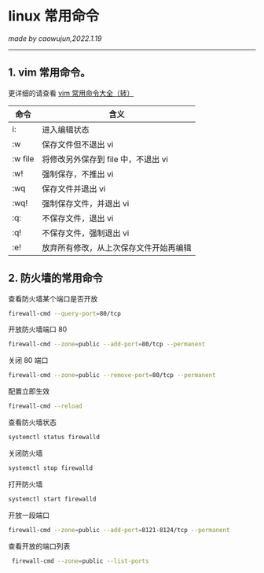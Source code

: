 # linux 常用命令

_made by caowujun,2022.1.19_

---

## 1. vim 常用命令。

更详细的请查看 [vim 常用命令大全（转）](https://www.cnblogs.com/chen-nn/p/11531932.html)

| 命令    | 含义                                   |
| ------- | -------------------------------------- |
| i:      | 进入编辑状态                           |
| :w      | 保存文件但不退出 vi                    |
| :w file | 将修改另外保存到 file 中，不退出 vi    |
| :w!     | 强制保存，不推出 vi                    |
| :wq     | 保存文件并退出 vi                      |
| :wq!    | 强制保存文件，并退出 vi                |
| :q:     | 不保存文件，退出 vi                    |
| :q!     | 不保存文件，强制退出 vi                |
| :e!     | 放弃所有修改，从上次保存文件开始再编辑 |

## 2. 防火墙的常用命令

查看防火墙某个端口是否开放

```bash
firewall-cmd --query-port=80/tcp
```

开放防火墙端口 80

```bash
firewall-cmd --zone=public --add-port=80/tcp --permanent
```

关闭 80 端口

```bash
firewall-cmd --zone=public --remove-port=80/tcp --permanent
```

配置立即生效

```bash
firewall-cmd --reload
```

查看防火墙状态

```bash
systemctl status firewalld
```

关闭防火墙

```bash
systemctl stop firewalld
```

打开防火墙

```bash
systemctl start firewalld
```

开放一段端口

```bash
firewall-cmd --zone=public --add-port=8121-8124/tcp --permanent
```

查看开放的端口列表

```bash
 firewall-cmd --zone=public --list-ports
```
